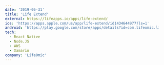 ```yaml
---
date: '2019-05-31'
title: 'Life Extend'
external: https://lifeapps.io/apps/life-extend/
ios: 'https://apps.apple.com/us/app/life-extend/id1434644977?ls=1'
android: 'https://play.google.com/store/apps/details?id=com.lifeomic.lifeextend'
tech:
  - React Native
  - Node.JS
  - AWS
  - Xamarin
company: 'LifeOmic'
---
```

